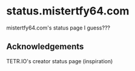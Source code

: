 # status.mistertfy64.com
mistertfy64.com's status page I guess???

## Acknowledgements
TETR.IO's creator status page (inspiration)